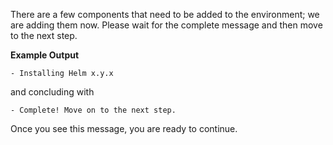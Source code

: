 There are a few components that need to be added to the environment; we are
adding them now. Please wait for the complete message and then move to the
next step.

**Example Output**

```screenshot
- Installing Helm x.y.x 
```

and concluding with

```
- Complete! Move on to the next step.
```

Once you see this message, you are ready to continue.